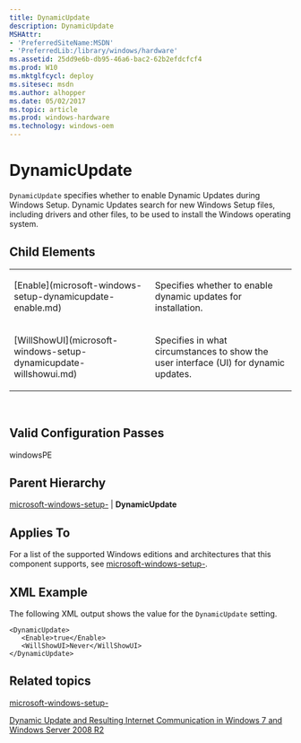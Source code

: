 ```yaml
---
title: DynamicUpdate
description: DynamicUpdate
MSHAttr:
- 'PreferredSiteName:MSDN'
- 'PreferredLib:/library/windows/hardware'
ms.assetid: 25dd9e6b-db95-46a6-bac2-62b2efdcfcf4
ms.prod: W10
ms.mktglfcycl: deploy
ms.sitesec: msdn
ms.author: alhopper
ms.date: 05/02/2017
ms.topic: article
ms.prod: windows-hardware
ms.technology: windows-oem
---
```


# DynamicUpdate


`DynamicUpdate` specifies whether to enable Dynamic Updates during Windows Setup. Dynamic Updates search for new Windows Setup files, including drivers and other files, to be used to install the Windows operating system.

## Child Elements


<table>
<colgroup>
<col width="50%" />
<col width="50%" />
</colgroup>
<tbody>
<tr class="odd">
<td><p>[Enable](microsoft-windows-setup-dynamicupdate-enable.md)</p></td>
<td><p>Specifies whether to enable dynamic updates for installation.</p></td>
</tr>
<tr class="even">
<td><p>[WillShowUI](microsoft-windows-setup-dynamicupdate-willshowui.md)</p></td>
<td><p>Specifies in what circumstances to show the user interface (UI) for dynamic updates.</p></td>
</tr>
</tbody>
</table>

 

## Valid Configuration Passes


windowsPE

## Parent Hierarchy


[microsoft-windows-setup-](microsoft-windows-setup.md) | **DynamicUpdate**

## Applies To


For a list of the supported Windows editions and architectures that this component supports, see [microsoft-windows-setup-](microsoft-windows-setup.md).

## XML Example


The following XML output shows the value for the `DynamicUpdate` setting.

``` syntax
<DynamicUpdate>
   <Enable>true</Enable>
   <WillShowUI>Never</WillShowUI>
</DynamicUpdate>
```

## Related topics


[microsoft-windows-setup-](microsoft-windows-setup.md)

[Dynamic Update and Resulting Internet Communication in Windows 7 and Windows Server 2008 R2](http://go.microsoft.com/fwlink/?LinkId=189355)

 

 







